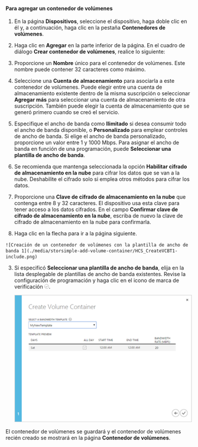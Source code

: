 

#### Para agregar un contenedor de volúmenes

1. En la página **Dispositivos**, seleccione el dispositivo, haga doble clic en él y, a continuación, haga clic en la pestaña **Contenedores de volúmenes**.

2. Haga clic en **Agregar** en la parte inferior de la página. En el cuadro de diálogo **Crear contenedor de volúmenes**, realice lo siguiente:

  1. Proporcione un **Nombre** único para el contenedor de volúmenes. Este nombre puede contener 32 caracteres como máximo.
  2. Seleccione una **Cuenta de almacenamiento** para asociarla a este contenedor de volúmenes. Puede elegir entre una cuenta de almacenamiento existente dentro de la misma suscripción o seleccionar **Agregar más** para seleccionar una cuenta de almacenamiento de otra suscripción. También puede elegir la cuenta de almacenamiento que se generó primero cuando se creó el servicio.
  3. Especifique el ancho de banda como **Ilimitado** si desea consumir todo el ancho de banda disponible, o **Personalizado** para emplear controles de ancho de banda. Si elige el ancho de banda personalizado, proporcione un valor entre 1 y 1000 Mbps. Para asignar el ancho de banda en función de una programación, puede **Seleccionar una plantilla de ancho de banda**.
  4. Se recomienda que mantenga seleccionada la opción **Habilitar cifrado de almacenamiento en la nube** para cifrar los datos que se van a la nube. Deshabilite el cifrado solo si emplea otros métodos para cifrar los datos.
  5. Proporcione una **Clave de cifrado de almacenamiento en la nube** que contenga entre 8 y 32 caracteres. El dispositivo usa esta clave para tener acceso a los datos cifrados. En el campo **Confirmar clave de cifrado de almacenamiento en la nube**, escriba de nuevo la clave de cifrado de almacenamiento en la nube para confirmarla.
  6. Haga clic en la flecha para ir a la página siguiente.

    ![Creación de un contenedor de volúmenes con la plantilla de ancho de banda 1](./media/storsimple-add-volume-container/HCS_CreateVCBT1-include.png)

3. Si especificó **Seleccionar una plantilla de ancho de banda**, elija en la lista desplegable de plantillas de ancho de banda existentes. Revise la configuración de programación y haga clic en el icono de marca de verificación ![icono de marca de verificación](./media/storsimple-configure-new-storage-account/HCS_CheckIcon-include.png).

    ![Creación de un contenedor de volúmenes con la plantilla de ancho de banda 2](./media/storsimple-add-volume-container/HCS_CreateVCBT2-include.png)

El contenedor de volúmenes se guardará y el contenedor de volúmenes recién creado se mostrará en la página **Contenedor de volúmenes**.
 

<!---HONumber=July15_HO2-->